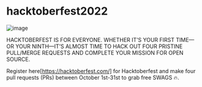 # hacktoberfest2022

![image](https://user-images.githubusercontent.com/107976165/192131651-8841ccd6-e347-4ff8-97c1-8d6a27fe2a72.png)

HACKTOBERFEST IS FOR EVERYONE. WHETHER IT’S YOUR FIRST TIME—OR YOUR NINTH—IT’S ALMOST TIME TO HACK OUT FOUR PRISTINE PULL/MERGE REQUESTS AND COMPLETE YOUR MISSION FOR OPEN SOURCE.

Register here[https://hacktoberfest.com/] for Hacktoberfest and make four pull requests (PRs) between October 1st-31st to grab free SWAGS 🔥.

